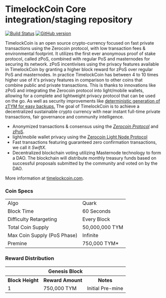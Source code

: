 TimelockCoin Core integration/staging repository
=====================================

[![Build Status](https://travis-ci.org/TimelockCoin-Project/TimelockCoin.svg?branch=master)](https://travis-ci.org/TimelockCoin-Project/TimelockCoin) [![GitHub version](https://badge.fury.io/gh/TimelockCoin-Project%2FTimelockCoin.svg)](https://badge.fury.io/gh/TimelockCoin-Project%2FTimelockCoin)

TimelockCoin is an open source crypto-currency focused on fast private transactions using the Zerocoin protocol, with low transaction fees & environmental footprint.  It utilizes the first ever anonymous proof of stake protocol, called zPoS, combined with regular PoS and masternodes for securing its network. zPoS incentivises using the privacy features available in TimelockCoin by granting a higher block reward for zPoS over regular PoS and masternodes. In practice TimelockCoin has between 4 to 10 times higher use of it's privacy features in comparison to other coins that combine public and private transactions. This is thanks to innovations like zPoS and integrating the Zerocoin protocol into light/mobile wallets, allowing for a complete and lightweight privacy protocol that can be used on the go. As well as security improvements like [deterministic generation of zTYM for easy backups.](https://www.reddit.com/r/timelockcoin/comments/8gbjf7/how_to_use_deterministic_zerocoin_generation/)
The goal of TimelockCoin is to achieve a decentralized sustainable crypto currency with near instant full-time private transactions, fair governance and community intelligence.
- Anonymized transactions & consensus using the [_Zerocoin Protocol_](http://www.timelockcoin.org/zpiv) and [zPoS](https://timelockcoin.org/zpos/).
- light/mobile wallet privacy using the [Zerocoin Light Node Protocol](https://timelockcoin.org/wp-content/uploads/2018/11/Zerocoin_Light_Node_Protocol.pdf)
- Fast transactions featuring guaranteed zero confirmation transactions, we call it _SwiftX_.
- Decentralized blockchain voting utilizing Masternode technology to form a DAO. The blockchain will distribute monthly treasury funds based on successful proposals submitted by the community and voted on by the DAO.

More information at [timelockcoin.com](http://www.timelockcoin.com).
### Coin Specs
<table>
<tr><td>Algo</td><td>Quark</td></tr>
<tr><td>Block Time</td><td>60 Seconds</td></tr>
<tr><td>Difficulty Retargeting</td><td>Every Block</td></tr>
<tr><td>Total Coin Supply</td><td>50,000,000 TYM</td></tr>
<tr><td>Max Coin Supply (PoS Phase)</td><td>Infinite</td></tr>
<tr><td>Premine</td><td>750,000 TYM*</td></tr>
</table>

### Reward Distribution

<table>
<th colspan=4>Genesis Block</th>
<tr><th>Block Height</th><th>Reward Amount</th><th>Notes</th></tr>
<tr><td>1</td><td>750,000 TYM</td><td>Initial Pre-mine</a></td></tr>
</table>
